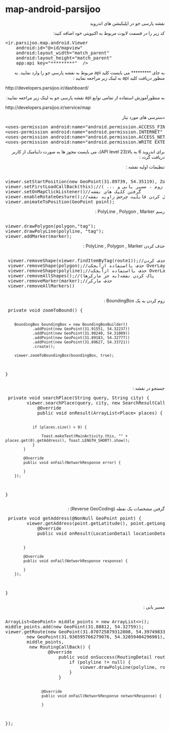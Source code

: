 # map-android-parsijoo
<p dir="rtl">
نقشه پارسی جو در اپلیکیشن های اندروید
</p>


<p dir="rtl">
        کد زیر را در قسمت لایوت مربوط به اکتیویتی خود اضافه کنید:
</p>

<div class="highlight highlight-text-xml">
<pre>&lt;<span class="pl-ent">ir.parsijoo.map.android.Viewer</span>
    android:id="@+id/mapview"
    android:layout_width="match_parent"
    android:layout_height="match_parent"
    app:api_key="*********"  /&gt;</pre></div>


<p dir="rtl">
      به جای ********* می بایست کلید api مربوط به نقشه پارسی جو را وارد نمایید. به منظور دریافت کلید api به لینک زیر مراجعه نمایید :
</p>
<p>
        http://developers.parsijoo.ir/dashboard/
</p>

<p dir="rtl">
    به منظورآموزش استفاده از تمامی توابع api نقشه پارسی جو به لینک زیر مراجعه نمایید:
</p>
<p>
        http://developers.parsijoo.ir/service/map
</p>
<p dir="rtl">
        دسترسی های مورد نیاز
</p>

<div class="highlight highlight-text-xml"><pre>&lt;<span class="pl-ent">uses-permission</span> <span class="pl-e">android</span><span class="pl-e">:</span><span class="pl-e">name</span>=<span class="pl-s"><span class="pl-pds">"</span>android.permission.ACCESS_FINE_LOCATION<span class="pl-pds">"</span></span>/&gt;
&lt;<span class="pl-ent">uses-permission</span> <span class="pl-e">android</span><span class="pl-e">:</span><span class="pl-e">name</span>=<span class="pl-s"><span class="pl-pds">"</span>android.permission.INTERNET<span class="pl-pds">"</span></span> /&gt;
&lt;<span class="pl-ent">uses-permission</span> <span class="pl-e">android</span><span class="pl-e">:</span><span class="pl-e">name</span>=<span class="pl-s"><span class="pl-pds">"</span>android.permission.ACCESS_NETWORK_STATE<span class="pl-pds">"</span></span>  /&gt;
&lt;<span class="pl-ent">uses-permission</span> <span class="pl-e">android</span><span class="pl-e">:</span><span class="pl-e">name</span>=<span class="pl-s"><span class="pl-pds">"</span>android.permission.WRITE_EXTERNAL_STORAGE<span class="pl-pds">"</span></span> /&gt;</pre></div>
<p dir="rtl">
        برای اندروید 6 به بالا(API level 23)، می بایست مجوز ها به صورت داینامیک از کاربر دریافت گردد : <br/>

</p>
<p dir="rtl">
       تنظیمات اولیه نقشه :
</p>
<div class="highlight highlight-text-xml">
<pre><span class="pl-ent">
viewer.setStartPosition(new GeoPoint(31.89739, 54.35119), ZoomLevel.City_1);//ست کردن نقطه آغازی نقشه با زوم
viewer.setFirstLoadCallBack(this);//کالبکی برای متوجه شدن از کامل لود شدن نقشه ( برای شروع تغییر زوم ، مسیر یابی و ... )
viewer.setOnMapClickListener()//گرفتن کلیک های نقشه
viewer.enableRotateGesture();//فعال کردن قابلیت چرخش زاویه نقشه
viewer.animateToPosition(GeoPoint point);
</pre></div>
<p dir="rtl">
       رسم PolyLine , Polygon , Marker :
</p>
<div class="highlight highlight-text-xml">
<pre><span class="pl-ent">
viewer.drawPolygon(polygon,"tag");
viewer.drawPolyLine(polyline, "tag");
viewer.addMarker(marker);
</pre></div><p dir="rtl">
       حذف کردن PolyLine , Polygon , Marker :
</p>
<pre><span class="pl-ent">
 viewer.removeShape(viewer.findItemByTag(route1));//حذف کردن OverLay با استفاده از تگ آن
 viewer.removeShape(polygon);//حذف بااستفاده ازآبجکت OverLay
 viewer.removeShape(polyline);//حذف بااستفاده ازآبجکت OverLay
 viewer.removeAllShapes();//پاک کردن نقشه(به جز مارکرها)
 viewer.removeMarker(marker);//حذف مارکر
 viewer.removeAllMarkers()
 </pre></div><p dir="rtl">

<p dir="rtl">
       زوم کردن به یک BoundingBox :
</p>
<div class="highlight highlight-text-xml">
<pre><span class="pl-ent"> private void zoomToBound() {


        BoundingBox boundingBox = new BoundingBoxBuilder()
                .addPoint(new GeoPoint(31.91551, 54.32237))
                .addPoint(new GeoPoint(31.90240, 54.31009))
                .addPoint(new GeoPoint(31.89183, 54.32777))
                .addPoint(new GeoPoint(31.89627, 54.33721))
                .create();

        viewer.zoomToBoundingBox(boundingBox, true);

}</pre></div>
<p dir="rtl">
       جستجو در نقشه :
</p>
<div class="highlight highlight-text-xml">
<pre><span class="pl-ent"> private void searchPlace(String query, String city) {
        viewer.searchPlace(query, city, new SearchResultCallBack() {
            @Override
            public void onResult(ArrayList&lt;Place&gt; places) {

                if (places.size() > 0) {

                    Toast.makeText(MainActivity.this, "" + places.get(0).getAddress(), Toast.LENGTH_SHORT).show();
                }
            }

            @Override
            public void onFail(NetworkResponse error) {

            }
        });
}</pre></div>

<p dir="rtl">
       گرفتن مشخصات یک نقطه (Reverse GeoCoding) :
</p>
<div class="highlight highlight-text-xml">
<pre><span class="pl-ent"> private void getAddress(@NonNull GeoPoint point) {
        viewer.getAddress(point.getLatitude(), point.getLongitude(), new LocationDetailCallBack() {
            @Override
            public void onResult(LocationDetail locationDetail) {

            }

            @Override
            public void onFail(NetworkResponse response) {

            }
        });
}</pre></div>
<p dir="rtl">
       مسیر یابی :
</p>
<div class="highlight highlight-text-xml">
<pre><span class="pl-ent">
ArrayList&lt;GeoPoint&gt; middle_points = new ArrayList&lt;&gt;();
middle_points.add(new GeoPoint(31.88812, 54.32759));
viewer.getRoute(new GeoPoint(31.870725879312808, 54.397498339843594),
        new GeoPoint(31.936595766279076, 54.32059404296901),
        middle_points,
         new RoutingCallBack() {
                @Override
                    public void onSuccess(RoutingDetail routingDetail, Polyline polyline, Viewer viewer) {
                        if (polyline != null) {
                            viewer.drawPolyLine(polyline, route1);
                        }
                    }

                    @Override
                    public void onFail(NetworkResponse networkResponse) {

                    }
});</pre></div>
